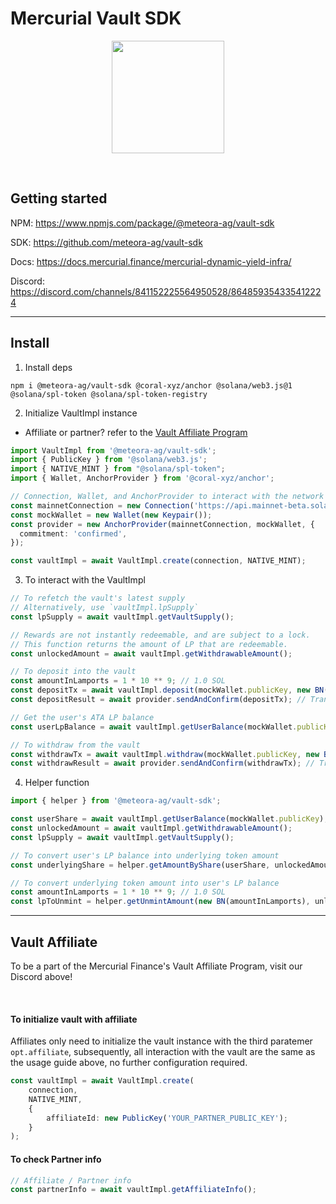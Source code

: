 # Mercurial Vault SDK

<p align="center">
<img align="center" src="https://vaults.mercurial.finance/icons/logo.svg" width="180" height="180" />
</p>
<br>

## Getting started

NPM: https://www.npmjs.com/package/@meteora-ag/vault-sdk

SDK: https://github.com/meteora-ag/vault-sdk

Docs: https://docs.mercurial.finance/mercurial-dynamic-yield-infra/

Discord: https://discord.com/channels/841152225564950528/864859354335412224

<hr>

## Install

1. Install deps

```
npm i @meteora-ag/vault-sdk @coral-xyz/anchor @solana/web3.js@1 @solana/spl-token @solana/spl-token-registry
```

2. Initialize VaultImpl instance

- Affiliate or partner? refer to the [Vault Affiliate Program]()

```ts
import VaultImpl from '@meteora-ag/vault-sdk';
import { PublicKey } from '@solana/web3.js';
import { NATIVE_MINT } from "@solana/spl-token";
import { Wallet, AnchorProvider } from '@coral-xyz/anchor';

// Connection, Wallet, and AnchorProvider to interact with the network
const mainnetConnection = new Connection('https://api.mainnet-beta.solana.com');
const mockWallet = new Wallet(new Keypair());
const provider = new AnchorProvider(mainnetConnection, mockWallet, {
  commitment: 'confirmed',
});

const vaultImpl = await VaultImpl.create(connection, NATIVE_MINT);
```

3. To interact with the VaultImpl

```ts
// To refetch the vault's latest supply
// Alternatively, use `vaultImpl.lpSupply`
const lpSupply = await vaultImpl.getVaultSupply();

// Rewards are not instantly redeemable, and are subject to a lock.
// This function returns the amount of LP that are redeemable.
const unlockedAmount = await vaultImpl.getWithdrawableAmount();

// To deposit into the vault
const amountInLamports = 1 * 10 ** 9; // 1.0 SOL
const depositTx = await vaultImpl.deposit(mockWallet.publicKey, new BN(amountInLamports)); // Web3 Transaction Object
const depositResult = await provider.sendAndConfirm(depositTx); // Transaction hash

// Get the user's ATA LP balance
const userLpBalance = await vaultImpl.getUserBalance(mockWallet.publicKey);

// To withdraw from the vault
const withdrawTx = await vaultImpl.withdraw(mockWallet.publicKey, new BN(userLpBalance)); // Web3 Transaction Object
const withdrawResult = await provider.sendAndConfirm(withdrawTx); // Transaction hash
```

4. Helper function

```ts
import { helper } from '@meteora-ag/vault-sdk';

const userShare = await vaultImpl.getUserBalance(mockWallet.publicKey);
const unlockedAmount = await vaultImpl.getWithdrawableAmount();
const lpSupply = await vaultImpl.getVaultSupply();

// To convert user's LP balance into underlying token amount
const underlyingShare = helper.getAmountByShare(userShare, unlockedAmount, lpSupply);

// To convert underlying token amount into user's LP balance
const amountInLamports = 1 * 10 ** 9; // 1.0 SOL
const lpToUnmint = helper.getUnmintAmount(new BN(amountInLamports), unlockedAmount, lpSupply); // To withdraw 1.0 SOL
```

<hr>

## Vault Affiliate

To be a part of the Mercurial Finance's Vault Affiliate Program, visit our Discord above!

<br>

#### To initialize vault with affiliate

Affiliates only need to initialize the vault instance with the third paratemer `opt.affiliate`, subsequently, all interaction with the vault are the same as the usage guide above, no further configuration required.

```ts
const vaultImpl = await VaultImpl.create(
    connection,
    NATIVE_MINT,
    {
        affiliateId: new PublicKey('YOUR_PARTNER_PUBLIC_KEY');
    }
);
```

#### To check Partner info

```ts
// Affiliate / Partner info
const partnerInfo = await vaultImpl.getAffiliateInfo();
```
